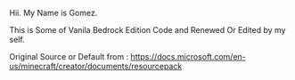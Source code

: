 Hii. My Name is Gomez.

This is Some of Vanila Bedrock Edition Code 
and Renewed Or Edited by my self.

Original Source or Default from :
https://docs.microsoft.com/en-us/minecraft/creator/documents/resourcepack
